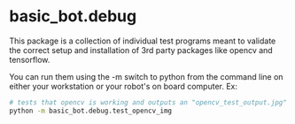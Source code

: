 
# basic_bot.debug

This package is a collection of individual test programs meant to validate the correct setup and installation of 3rd party packages like opencv and tensorflow.

You can run them using the -m switch to python from the command line on either your workstation or your robot's on board computer.  Ex:

```sh
# tests that opencv is working and outputs an "opencv_test_output.jpg"
python -m basic_bot.debug.test_opencv_img
```